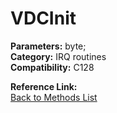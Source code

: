 # VDCInit

**Parameters:** byte;  
**Category:** IRQ routines  
**Compatibility:** C128  

**Reference Link:**  
[Back to Methods List](../../SUMMARY.md)
